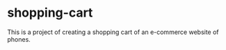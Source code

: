 # shopping-cart

This is a project of creating a shopping cart of an e-commerce website of phones. 
